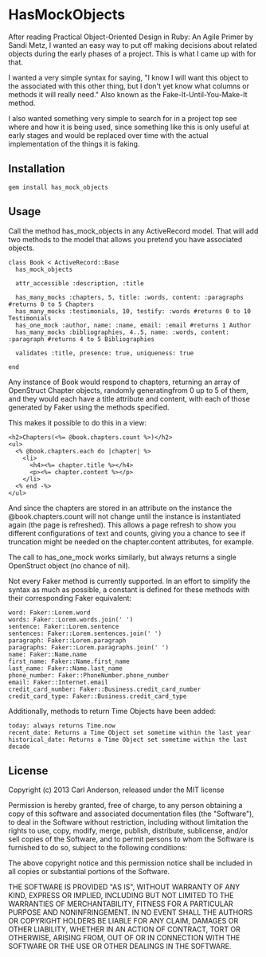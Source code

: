HasMockObjects
==========

After reading Practical Object-Oriented Design in Ruby: An Agile Primer by Sandi Metz, I wanted an easy way to put off making decisions about related objects during the early phases of a project. This is what I came up with for that.

I wanted a very simple syntax for saying, "I know I will want this object to the associated with this other thing, but I don't yet know what columns or methods it will really need." Also known as the Fake-It-Until-You-Make-It method.

I also wanted something very simple to search for in a project top see where and how it is being used, since something like this is only useful at early stages and would be replaced over time with the actual implementation of the things it is faking.

Installation
-----------

    gem install has_mock_objects

Usage
-----

Call the method has_mock_objects in any ActiveRecord model. That will add two methods to the model that allows you pretend you have associated objects.

    class Book < ActiveRecord::Base
      has_mock_objects

      attr_accessible :description, :title

      has_many_mocks :chapters, 5, title: :words, content: :paragraphs  #returns 0 to 5 Chapters
      has_many_mocks :testimonials, 10, testify: :words #returns 0 to 10 Testimonials
      has_one_mock :author, name: :name, email: :email #returns 1 Author
      has_many_mocks :bibliographies, 4..5, name: :words, content: :paragraph #returns 4 to 5 Bibliographies

      validates :title, presence: true, uniqueness: true

    end

Any instance of Book would respond to chapters, returning an array of OpenStruct Chapter objects, randomly generatingfrom 0 up to 5 of them, and they would each have a title attribute and content, with each of those generated by Faker using the methods specified.

This makes it possible to do this in a view:

    <h2>Chapters(<%= @book.chapters.count %>)</h2>
    <ul>
      <% @book.chapters.each do |chapter| %>
        <li>
          <h4><%= chapter.title %></h4>
          <p><%= chapter.content %></p>
        </li>
      <% end -%>
    </ul>

And since the chapters are stored in an attribute on the instance the @book.chapters.count will not change until the instance is instantiated again (the page is refreshed). This allows a page refresh to show you different configurations of text and counts, giving you a chance to see if truncation might be needed on the chapter.content attributes, for example.

The call to has_one_mock works similarly, but always returns a single OpenStruct object (no chance of nil).

Not every Faker method is currently supported. In an effort to simplify the syntax as much as possible, a constant is defined for these methods with their corresponding Faker equivalent:

    word: Faker::Lorem.word
    words: Faker::Lorem.words.join(' ')
    sentence: Faker::Lorem.sentence
    sentences: Faker::Lorem.sentences.join(' ')
    paragraph: Faker::Lorem.paragraph
    paragraphs: Faker::Lorem.paragraphs.join(' ')
    name: Faker::Name.name
    first_name: Faker::Name.first_name
    last_name: Faker::Name.last_name
    phone_number: Faker::PhoneNumber.phone_number
    email: Faker::Internet.email
    credit_card_number: Faker::Business.credit_card_number
    credit_card_type: Faker::Business.credit_card_type

Additionally, methods to return Time Objects have been added:

    today: always returns Time.now
    recent_date: Returns a Time Object set sometime within the last year
    historical_date: Returns a Time Object set sometime within the last decade



## License

Copyright (c) 2013 Carl Anderson, released under the MIT license

Permission is hereby granted, free of charge, to any person obtaining
a copy of this software and associated documentation files (the
"Software"), to deal in the Software without restriction, including
without limitation the rights to use, copy, modify, merge, publish,
distribute, sublicense, and/or sell copies of the Software, and to
permit persons to whom the Software is furnished to do so, subject to
the following conditions:

The above copyright notice and this permission notice shall be
included in all copies or substantial portions of the Software.

THE SOFTWARE IS PROVIDED "AS IS", WITHOUT WARRANTY OF ANY KIND,
EXPRESS OR IMPLIED, INCLUDING BUT NOT LIMITED TO THE WARRANTIES OF
MERCHANTABILITY, FITNESS FOR A PARTICULAR PURPOSE AND
NONINFRINGEMENT. IN NO EVENT SHALL THE AUTHORS OR COPYRIGHT HOLDERS BE
LIABLE FOR ANY CLAIM, DAMAGES OR OTHER LIABILITY, WHETHER IN AN ACTION
OF CONTRACT, TORT OR OTHERWISE, ARISING FROM, OUT OF OR IN CONNECTION
WITH THE SOFTWARE OR THE USE OR OTHER DEALINGS IN THE SOFTWARE.
